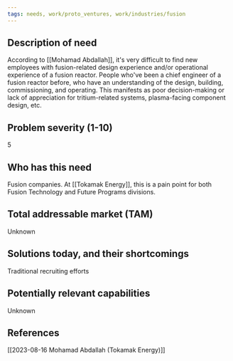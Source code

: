 ```yaml
---
tags: needs, work/proto_ventures, work/industries/fusion
---
```


## Description of need
According to [[Mohamad Abdallah]], it's very difficult to find new employees with fusion-related design experience and/or operational experience of a fusion reactor. People who've been a chief engineer of a fusion reactor before, who have an understanding of the design, building, commissioning, and operating. This manifests as poor decision-making or lack of appreciation for tritium-related systems, plasma-facing component design, etc.

## Problem severity (1-10)
5
## Who has this need
Fusion companies. At [[Tokamak Energy]], this is a pain point for both Fusion Technology and Future Programs divisions.

## Total addressable market (TAM)
Unknown
## Solutions today, and their shortcomings
Traditional recruiting efforts
## Potentially relevant capabilities
Unknown
## References
[[2023-08-16 Mohamad Abdallah (Tokamak Energy)]]